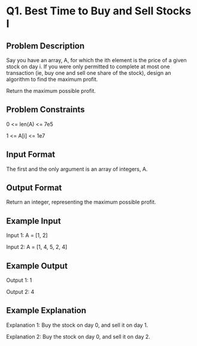 # Q1. Best Time to Buy and Sell Stocks I
## Problem Description
Say you have an array, A, for which the ith element is the price of a given stock on day i.
If you were only permitted to complete at most one transaction (ie, buy one and sell one share of the stock), design an algorithm to find the maximum profit.

Return the maximum possible profit.



## Problem Constraints
0 <= len(A) <= 7e5

1 <= A[i] <= 1e7



## Input Format
The first and the only argument is an array of integers, A.


## Output Format
Return an integer, representing the maximum possible profit.


## Example Input
Input 1:
A = [1, 2]

Input 2:
A = [1, 4, 5, 2, 4]


## Example Output
Output 1:
1

Output 2:
4


## Example Explanation
Explanation 1:
Buy the stock on day 0, and sell it on day 1.

Explanation 2:
Buy the stock on day 0, and sell it on day 2.

